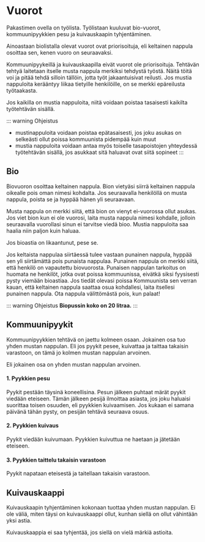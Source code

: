 # Vuorot

Pakastimen ovella on työlista. Työlistaan kuuluvat bio-vuorot, kommuunipyykkien pesu ja kuivauskaapin tyhjentäminen.

Ainoastaan biolistalla olevat vuorot ovat priorisoituja, eli keltainen nappula osoittaa sen, kenen vuoro on seuraavaksi.

Kommuunipyykeillä ja kuivauskaapilla eivät vuorot ole priorisoituja. Tehtävän tehtyä laitetaan itselle musta nappula merkiksi tehdystä työstä. Näitä töitä voi ja pitää tehdä silloin tällöin, jotta työt jakaantuisivat reilusti. Jos mustia nappuloita kerääntyy liikaa tietyille henkilöille, on se merkki epäreilusta työtaakasta.

Jos kaikilla on mustia nappuloita, niitä voidaan poistaa tasaisesti kaikilta työtehtävän sisällä.

::: warning Ohjeistus
  - mustinappuloita voidaan poistaa epätasaisesti, jos joku asukas on selkeästi ollut poissa kommuunista pidempää kuin muut
  - mustia nappuloita voidaan antaa myös toiselle tasapoistojen yhteydessä työtehtävän sisällä, jos asukkaat sitä haluavat ovat siitä sopineet
:::


## Bio

Biovuoron osoittaa keltainen nappula. Bion vietyäsi siirrä keltainen nappula oikealle pois oman nimesi kohdalta. Jos seuraavalla henkilöllä on musta nappula, poista se ja hyppää hänen yli seuraavaan.

Musta nappula on merkki siitä, että bion on vienyt ei-vuorossa ollut asukas. Jos viet bion kun ei ole vuorosi, laita musta nappula nimesi kohdalle, jolloin seuraavalla vuorollasi sinun ei tarvitse viedä bioo. Mustia nappuloita saa haalia niin paljon kuin haluaa.

Jos bioastia on likaantunut, pese se.

Jos keltaista nappulaa siirtäessä tulee vastaan punainen nappula, hyppää sen yli siirtämättä pois punaista nappulaa. Punainen nappula on merkki siitä, että henkilö on vapautettu biovuorosta. Punaisen nappulan tarkoitus on huomata ne henkilöt, jotka ovat poissa kommuunissa, eivätkä siksi fyysisesti pysty viemään bioastiaa. Jos tiedät olevasi poissa Kommuunista sen verran kauan, että keltainen nappula saattaa osua kohdallesi, laita itsellesi punainen nappula. Ota nappula välittömästä pois, kun palaat!

::: warning Ohjeistus
**Biopussin koko on 20 litraa.**
:::

## Kommuunipyykit

Kommuunipyykkien tehtävä on jaettu kolmeen osaan. Jokainen osa tuo yhden mustan nappulan. Eli jos pyykit pesee, kuivattaa ja taittaa takaisin varastoon, on tämä jo kolmen mustan nappulan arvoinen.

Eli jokainen osa on yhden mustan nappulan arvoinen.

#### 1. Pyykkien pesu

Pyykit pestään täysinä koneellisina. Pesun jälkeen puhtaat märät pyykit viedään eteiseen. Tämän jälkeen pesijä ilmoittaa asiasta, jos joku haluaisi suorittaa toisen osuuden, eli pyykkien kuivaamisen. Jos kukaan ei samana päivänä tähän pysty, on pesijän tehtävä seuraava osuus.

#### 2. Pyykkien kuivaus

Pyykit viedään kuivumaan. Pyykkien kuivuttua ne haetaan ja jätetään eteiseen.

#### 3. Pyykkien taittelu takaisin varastoon

Pyykit napataan eteisestä ja taitellaan takaisin varastoon.

## Kuivauskaappi

Kuivauskaapin tyhjentäminen kokonaan tuottaa yhden mustan nappulan. Ei ole väliä, miten täysi on kuivauskaappi ollut, kunhan siellä on ollut vähintään yksi astia.

Kuivauskaappia ei saa tyhjentää, jos siellä on vielä märkiä astioita.
